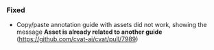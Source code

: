 ### Fixed

- Copy/paste annotation guide with assets did not work, showing the message
**Asset is already related to another guide** (<https://github.com/cvat-ai/cvat/pull/7989>)
